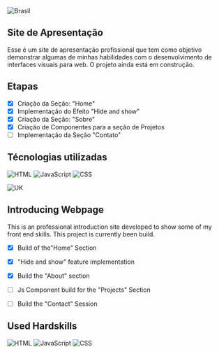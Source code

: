 ![Brasil](https://img.shields.io/badge/Brasil-008C45?style=for-the-badge&logo=github&logoColor=ffffff&labelColor=FFCC29)

## Site de Apresentação

Esse é um site de apresentação profissional que tem como objetivo demonstrar algumas de minhas habilidades com o desenvolvimento de interfaces visuais para web.
O projeto ainda está em construção.

## Etapas

- [x] Criação da Seção: "Home"
- [x] Implementação do Efeito "Hide and show"
- [x] Criação da Seção: "Sobre"
- [x] Criação de Componentes para a seção de Projetos
- [ ] Implementação da Seção "Contato"

## Técnologias utilizadas 

![HTML](https://img.shields.io/badge/HTML-E34F26?style=for-the-badge&logo=html5&logoColor=white)
![JavaScript](https://img.shields.io/badge/JavaScript-F7DF1E?style=for-the-badge&logo=javascript&logoColor=black)
![CSS](https://img.shields.io/badge/CSS-1572B6?style=for-the-badge&logo=css3&logoColor=white)

![UK](https://img.shields.io/badge/UK-00247D?style=for-the-badge&logo=github&logoColor=ffffff&labelColor=C8102E)

## Introducing Webpage

This is an professional introduction site developed to show some of my front end skills.
This project is currently been build.

- [x] Build of the"Home" Section
- [x] "Hide and show" feature implementation
- [x] Build the "About" section
- [ ] Js Component build for the "Projects" Section 
- [ ] Build the "Contact" Session


## Used Hardskills

![HTML](https://img.shields.io/badge/HTML-E34F26?style=for-the-badge&logo=html5&logoColor=white)
![JavaScript](https://img.shields.io/badge/JavaScript-F7DF1E?style=for-the-badge&logo=javascript&logoColor=black)
![CSS](https://img.shields.io/badge/CSS-1572B6?style=for-the-badge&logo=css3&logoColor=white)

